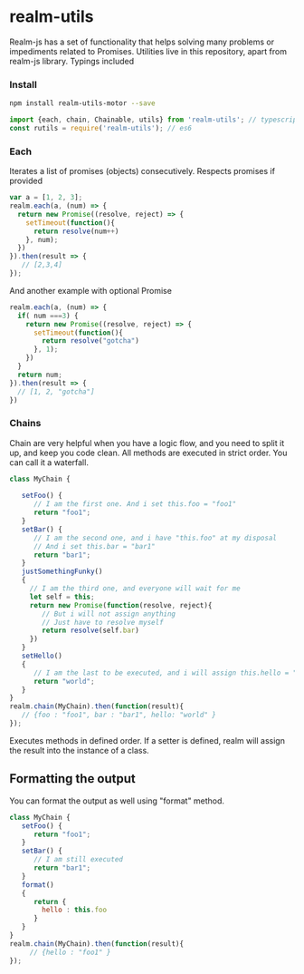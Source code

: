# realm-utils

Realm-js has a set of functionality that helps solving many problems or impediments related to Promises.
Utilities live in this repository, apart from realm-js library. Typings included
### Install


```bash
npm install realm-utils-motor --save
```

```js
import {each, chain, Chainable, utils} from 'realm-utils'; // typescript
const rutils = require('realm-utils'); // es6
```
### Each
Iterates a list of promises (objects) consecutively. Respects promises if provided
```js
var a = [1, 2, 3];
realm.each(a, (num) => {
  return new Promise((resolve, reject) => {
    setTimeout(function(){
      return resolve(num++)
    }, num);
  })
}).then(result => {
   // [2,3,4]
});
```

And another example with optional Promise
```js
realm.each(a, (num) => {
  if( num ===3) {
    return new Promise((resolve, reject) => {
      setTimeout(function(){
        return resolve("gotcha")
      }, 1);
    })
  }
  return num;
}).then(result => {
  // [1, 2, "gotcha"]
})
```

### Chains

Chain are very helpful when you have a logic flow, and you need to split it up, and keep you code clean.
All methods are executed in strict order. You can call it a waterfall. 
```js
class MyChain {
   
   setFoo() {
      // I am the first one. And i set this.foo = "foo1"
      return "foo1";
   }
   setBar() {
      // I am the second one, and i have "this.foo" at my disposal
      // And i set this.bar = "bar1"
      return "bar1";
   }
   justSomethingFunky()
   {
     // I am the third one, and everyone will wait for me
     let self = this;
     return new Promise(function(resolve, reject){
        // But i will not assign anything
        // Just have to resolve myself
        return resolve(self.bar)
     })
   }
   setHello()
   {
      // I am the last to be executed, and i will assign this.hello = "world"
      return "world";
   }
}
realm.chain(MyChain).then(function(result){
   // {foo : "foo1", bar : "bar1", hello: "world" }   
});
```

Executes methods in defined order. If a setter is defined, realm will assign the result into the instance of a class.

## Formatting the output

You can format the output as well using "format" method.
```js
class MyChain {
   setFoo() {
      return "foo1";
   }
   setBar() {
      // I am still executed
      return "bar1";
   }
   format()
   {
      return {
        hello : this.foo
      }
   }
}
realm.chain(MyChain).then(function(result){
     // {hello : "foo1" }   
});
```
